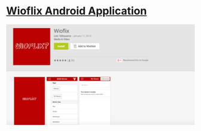 # [Wioflix Android Application](https://play.google.com/store/apps/details?id=com.wionflix.Wioflix)

![alt tag](https://github.com/BelgianMyWaffle/wioflix-android/blob/master/assets/www/images/android.png)
